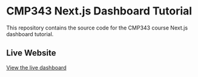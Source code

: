 # CMP343 Next.js Dashboard Tutorial

This repository contains the source code for the CMP343 course Next.js dashboard tutorial.

## Live Website

[View the live dashboard](https://nextjs-dashboard-xi-three-43.vercel.app/)
